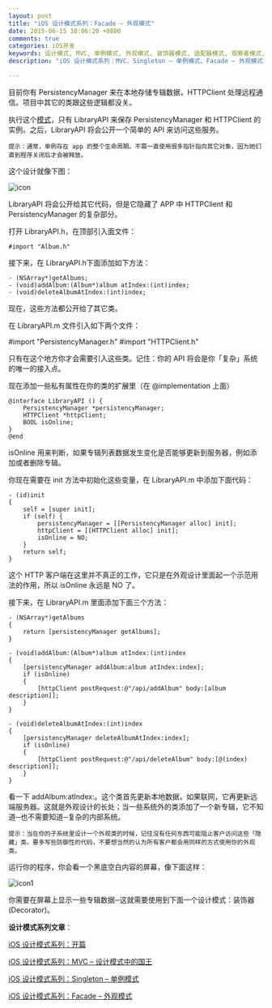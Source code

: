```yaml
---
layout: post
title: "iOS 设计模式系列：Facade – 外观模式"
date: 2015-06-15 10:06:20 +0800
comments: true
categories: iOS开发
keywords: 设计模式, MVC, 单例模式, 外观模式, 装饰器模式, 适配器模式, 观察者模式,备忘录模式,归档模式,命令模式, cocoapods, 个人博客, 刚刚在线
description: "iOS 设计模式系列：MVC、Singleton – 单例模式、Facade – 外观模式、Decorator – 装饰器模式、Adapter – 适配器模式、Observer – 观察者模式、Memento – 备忘录模式、Archiving – 归档模式、Command – 命令模式"

---
```


目前你有 PersistencyManager 来在本地存储专辑数据，HTTPClient 处理远程通信。项目中其它的类跟这些逻辑都没关。

执行这个[模式](http://www.superqq.com/blog/2015/03/21/dan-li-mo-shi-de-xie-fa/)，只有 LibraryAPI 来保存 PersistencyManager 和 HTTPClient 的实例。之后，LibraryAPI 将会公开一个简单的 API 来访问这些服务。

	提示：通常，单例存在 app 的整个生命周期。不需一直使用很多指针指向其它对象，因为她们直到程序关闭后才会被释放。   

这个设计就像下图：

![icon](http://cdn2.raywenderlich.com/wp-content/uploads/2013/08/design-patterns-facade-uml-480x71.png)

LibraryAPI 将会公开给其它代码，但是它隐藏了 APP 中 HTTPClient 和 PersistencyManager 的复杂部分。

打开 LibraryAPI.h，在顶部引入面文件：

	#import "Album.h"

接下来，在 LibraryAPI.h下面添加如下方法：

	- (NSArray*)getAlbums;
	- (void)addAlbum:(Album*)album atIndex:(int)index;
	- (void)deleteAlbumAtIndex:(int)index;

现在，这些方法都公开给了其它类。

在 LibraryAPI.m 文件引入如下两个文件：

#import "PersistencyManager.h"
#import "HTTPClient.h"

只有在这个地方你才会需要引入这些类。记住：你的 API 将会是你「复杂」系统的唯一的接入点。

现在添加一些私有属性在你的类的扩展里（在 @implementation 上面）

	@interface LibraryAPI () {
	    PersistencyManager *persistencyManager;
	    HTTPClient *httpClient;
	    BOOL isOnline;
	}
	@end

isOnline 用来判断，如果专辑列表数据发生变化是否能够更新到服务器，例如添加或者删除专辑。

你现在需要在 init 方法中初始化这些变量，在 LibraryAPI.m 中添加下面代码：

	- (id)init
	{
	    self = [super init];
	    if (self) {
	        persistencyManager = [[PersistencyManager alloc] init];
	        httpClient = [[HTTPClient alloc] init];
	        isOnline = NO;
	    }
	    return self;
	}

这个 HTTP 客户端在这里并不真正的工作，它只是在外观设计里面起一个示范用法的作用，所以 isOnline 永远是 NO 了。

接下来，在 LibraryAPI.m 里面添加下面三个方法：

	- (NSArray*)getAlbums
	{
	    return [persistencyManager getAlbums];
	}
	
	- (void)addAlbum:(Album*)album atIndex:(int)index
	{
	    [persistencyManager addAlbum:album atIndex:index];
	    if (isOnline)
	    {
	        [httpClient postRequest:@"/api/addAlbum" body:[album description]];
	    }
	}
	
	- (void)deleteAlbumAtIndex:(int)index
	{
	    [persistencyManager deleteAlbumAtIndex:index];
	    if (isOnline)
	    {
	        [httpClient postRequest:@"/api/deleteAlbum" body:[@(index) description]];
	    }
	}

看一下 addAlbum:atIndex:。这个类首先更新本地数据，如果联网，它再更新远端服务器。这就是外观设计的长处；当一些系统外的类添加了一个新专辑，它不知道─也不需要知道─复杂的内部系统。

	提示：当在你的子系统里设计一个外观类的时候，记住没有任何东西可能阻止客户访问这些「隐藏」类。要多写些防御性的代码，不要想当然的认为所有客户都会用同样的方式使用你的外观类。

运行你的程序，你会看一个黑底空白内容的屏幕，像下面这样：

![icon1](http://cdn1.raywenderlich.com/wp-content/uploads/2013/09/2013-09-01_12-08-44-211x320.png)

你需要在屏幕上显示一些专辑数据─这就需要使用到下面一个设计模式：装饰器 (Decorator)。

**设计模式系列文章**：

[iOS 设计模式系列：开篇](http://www.superqq.com/blog/2015/06/10/ios-she-ji-mo-shi-xi-lie-:kai-pian/)

[iOS 设计模式系列：MVC – 设计模式中的国王](http://www.superqq.com/blog/2015/06/11/ios-she-ji-mo-shi-xi-lie-:mvc-she-ji-mo-shi-zhong-de-guo-wang/)

[iOS 设计模式系列：Singleton – 单例模式](http://www.superqq.com/blog/2015/06/13/ios-she-ji-mo-shi-xi-lie-:singleton-dan-li-mo-shi/)

[iOS 设计模式系列：Facade – 外观模式](http://www.superqq.com/blog/2015/06/15/ios-she-ji-mo-shi-xi-lie-:facade-wai-guan-mo-shi/)